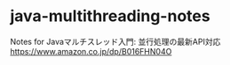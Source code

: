 # java-multithreading-notes
Notes for Javaマルチスレッド入門: 並行処理の最新API対応 https://www.amazon.co.jp/dp/B016FHN04O
